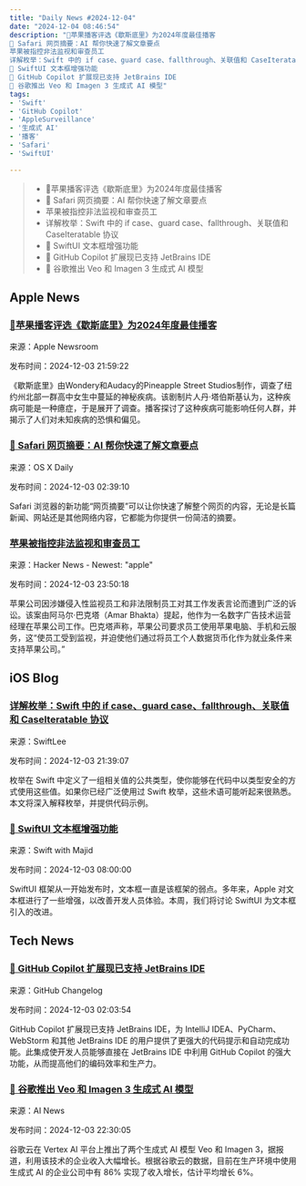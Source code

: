 ```yaml
---
title: "Daily News #2024-12-04"
date: "2024-12-04 08:46:54"
description: "🎉苹果播客评选《歇斯底里》为2024年度最佳播客
🌟 Safari 网页摘要：AI 帮你快速了解文章要点
苹果被指控非法监视和审查员工
详解枚举：Swift 中的 if case、guard case、fallthrough、关联值和 CaseIteratable 协议
🎉 SwiftUI 文本框增强功能
🚀 GitHub Copilot 扩展现已支持 JetBrains IDE
🌟 谷歌推出 Veo 和 Imagen 3 生成式 AI 模型"
tags: 
- 'Swift'
- 'GitHub Copilot'
- 'AppleSurveillance'
- '生成式 AI'
- '播客'
- 'Safari'
- 'SwiftUI'

---
```


> - 🎉苹果播客评选《歇斯底里》为2024年度最佳播客
> - 🌟 Safari 网页摘要：AI 帮你快速了解文章要点
> - 苹果被指控非法监视和审查员工
> - 详解枚举：Swift 中的 if case、guard case、fallthrough、关联值和 CaseIteratable 协议
> - 🎉 SwiftUI 文本框增强功能
> - 🚀 GitHub Copilot 扩展现已支持 JetBrains IDE
> - 🌟 谷歌推出 Veo 和 Imagen 3 生成式 AI 模型

## Apple News

### [🎉苹果播客评选《歇斯底里》为2024年度最佳播客](https://www.apple.com/newsroom/2024/12/apple-podcasts-names-hysterical-the-2024-show-of-the-year/)

来源：Apple Newsroom

发布时间：2024-12-03 21:59:22

《歇斯底里》由Wondery和Audacy的Pineapple Street Studios制作，调查了纽约州北部一群高中女生中蔓延的神秘疾病。该剧制片人丹·塔伯斯基认为，这种疾病可能是一种癔症，于是展开了调查。播客探讨了这种疾病可能影响任何人群，并揭示了人们对未知疾病的恐惧和偏见。

### [🌟 Safari 网页摘要：AI 帮你快速了解文章要点](https://osxdaily.com/2024/12/02/how-to-summarize-webpages-in-safari-for-mac/)

来源：OS X Daily

发布时间：2024-12-03 02:39:10

Safari 浏览器的新功能“网页摘要”可以让你快速了解整个网页的内容，无论是长篇新闻、网站还是其他网络内容，它都能为你提供一份简洁的摘要。

### [苹果被指控非法监视和审查员工](https://gizmodo.com/apple-illegally-surveilled-and-censored-workers-employee-lawsuit-says-2000533053)

来源：Hacker News - Newest: "apple"

发布时间：2024-12-03 23:50:18

苹果公司因涉嫌侵入性监视员工和非法限制员工对其工作发表言论而遭到广泛的诉讼。该案由阿马尔·巴克塔（Amar Bhakta）提起，他作为一名数字广告技术运营经理在苹果公司工作。巴克塔声称，苹果公司要求员工使用苹果电脑、手机和云服务，这“使员工受到监视，并迫使他们通过将员工个人数据货币化作为就业条件来支持苹果公司。”

## iOS Blog

### [详解枚举：Swift 中的 if case、guard case、fallthrough、关联值和 CaseIteratable 协议](https://www.avanderlee.com/swift/enumerations/)

来源：SwiftLee

发布时间：2024-12-03 21:39:07

枚举在 Swift 中定义了一组相关值的公共类型，使你能够在代码中以类型安全的方式使用这些值。如果你已经广泛使用过 Swift 枚举，这些术语可能听起来很熟悉。本文将深入解释枚举，并提供代码示例。

### [🎉 SwiftUI 文本框增强功能](https://swiftwithmajid.com/2024/12/03/text-field-enhancements-in-swiftui/)

来源：Swift with Majid

发布时间：2024-12-03 08:00:00

SwiftUI 框架从一开始发布时，文本框一直是该框架的弱点。多年来，Apple 对文本框进行了一些增强，以改善开发人员体验。本周，我们将讨论 SwiftUI 为文本框引入的改进。

## Tech News

### [🚀 GitHub Copilot 扩展现已支持 JetBrains IDE](https://github.blog/changelog/2024-12-02-github-copilot-extensions-now-supported-in-jetbrains-ides)

来源：GitHub Changelog

发布时间：2024-12-03 02:03:54

GitHub Copilot 扩展现已支持 JetBrains IDE，为 IntelliJ IDEA、PyCharm、WebStorm 和其他 JetBrains IDE 的用户提供了更强大的代码提示和自动完成功能。此集成使开发人员能够直接在 JetBrains IDE 中利用 GitHub Copilot 的强大功能，从而提高他们的编码效率和生产力。

### [🌟 谷歌推出 Veo 和 Imagen 3 生成式 AI 模型](https://www.artificialintelligence-news.com/news/google-launches-veo-and-imagen-3-generative-ai-models/?utm_source=rss&utm_medium=rss&utm_campaign=google-launches-veo-and-imagen-3-generative-ai-models)

来源：AI News

发布时间：2024-12-03 22:30:05

谷歌云在 Vertex AI 平台上推出了两个生成式 AI 模型 Veo 和 Imagen 3，据报道，利用该技术的企业收入大幅增长。根据谷歌云的数据，目前在生产环境中使用生成式 AI 的企业公司中有 86% 实现了收入增长，估计平均增长 6%。
